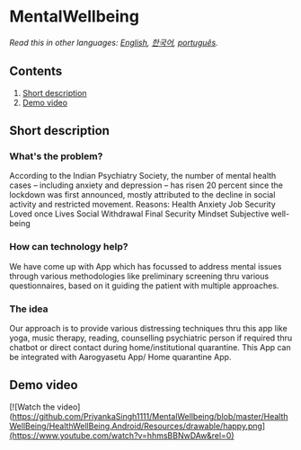 # MentalWellbeing



*Read this in other languages: [English](README.md), [한국어](README.ko.md), [português](README.pt_br.md).*

## Contents

1. [Short description](#short-description)
1. [Demo video](#demo-video)



## Short description

### What's the problem?
According to the Indian Psychiatry Society, the number of mental health cases – including anxiety and depression – has risen 20 percent since the lockdown was first announced, mostly attributed to the decline in social activity and restricted movement.
Reasons:
Health Anxiety
Job Security
Loved once Lives
Social Withdrawal
Final Security
Mindset
Subjective well-being

### How can technology help?

 We have come up with App which has focussed to address mental issues through various methodologies like preliminary screening thru various questionnaires, based on it guiding the patient with multiple approaches. 

### The idea

Our approach is to provide various distressing techniques thru this app like yoga, music therapy, reading, counselling psychiatric person if required thru chatbot or direct contact during home/institutional quarantine.
This App can be integrated with Aarogyasetu App/ Home quarantine App.


## Demo video

[![Watch the video](https://github.com/PriyankaSingh1111/MentalWellbeing/blob/master/HealthWellBeing/HealthWellBeing.Android/Resources/drawable/happy.png](https://www.youtube.com/watch?v=hhmsBBNwDAw&rel=0)

